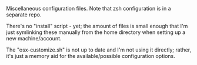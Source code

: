 Miscellaneous configuration files. Note that zsh configuration is in a separate
repo.

There's no "install" script - yet; the amount of files is small enough
that I'm just symlinking these manually from the home directory when
setting up a new machine/account.

The "osx-customize.sh" is not up to date and I'm not using it
directly; rather, it's just a memory aid for the available/possible
configuration options.
